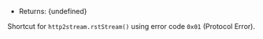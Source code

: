 <!-- YAML
added: v8.4.0
-->

* Returns: {undefined}

Shortcut for `http2stream.rstStream()` using error code `0x01` (Protocol Error).

